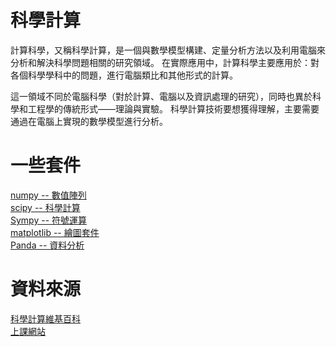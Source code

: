 # 科學計算
計算科學，又稱科學計算，是一個與數學模型構建、定量分析方法以及利用電腦來分析和解決科學問題相關的研究領域。
在實際應用中，計算科學主要應用於：對各個科學學科中的問題，進行電腦類比和其他形式的計算。

這一領域不同於電腦科學（對於計算、電腦以及資訊處理的研究），同時也異於科學和工程學的傳統形式——理論與實驗。
科學計算技術要想獲得理解，主要需要通過在電腦上實現的數學模型進行分析。

# 一些套件
[numpy -- 數值陣列](https://numpy.org/)<br>
[scipy -- 科學計算](https://www.scipy.org/)<br>
[Sympy -- 符號運算](https://www.sympy.org/)<br>
[matplotlib -- 繪圖套件](https://matplotlib.org/)<br>
[Panda -- 資料分析](https://pandas.pydata.org/)

# 資料來源
[科學計算維基百科](https://zh.wikipedia.org/wiki/%E8%AE%A1%E7%AE%97%E7%A7%91%E5%AD%A6)<br>
[上課網站](https://misavo.com/blog/%E9%99%B3%E9%8D%BE%E8%AA%A0/%E6%9B%B8%E7%B1%8D/%E7%A7%91%E5%AD%B8%E8%A8%88%E7%AE%97/A1-%E7%A7%91%E5%AD%B8%E8%A8%88%E7%AE%97%E5%A5%97%E4%BB%B6)
